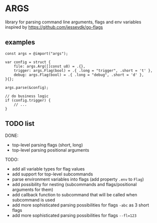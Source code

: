 # ARGS
library for parsing command line arguments, flags and env variables  
inspired by https://github.com/jessevdk/go-flags  

## examples
```zig
const args = @import("args");

var config = struct {
    file: args.Arg([]const u8) = .{},
    trigger: args.Flag(bool) = .{ .long = "trigger", .short = 't' },
    debug: args.Flag(bool) = .{ .long = "debug", .short = 'd' },
}{};

args.parse(&config);

// do business logic
if (config.trigger) {
    // ...
}

```

## TODO list
DONE:
- top-level parsing flags (short, long)
- top-level parsing positional arguments

TODO:
- add all variable types for flag values
- add support for top-level subcommands
- parse environment variables into flags (add property `.env` to `Flag`)
- add possibility for nesting (subcommands and flags/positional arguments for them)
- add callback function to subcommand that will be called when subcommand is used
- add more sophisticated parsing possibilities for flags `-abc` as 3 short flags
- add more sophisticated parsing possibilities for flags `--fl=123`
